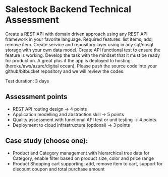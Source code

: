 # Salestock Backend Technical Assessment

Create a REST API with domain driven approach using any REST API framework in your favorite language. Required features: list items, add, remove item. Create service and repository layer using in any sql/nosql storage with your own data model. Create API functional test to ensure the feature is working. Develop the task with the mindset that it must be ready for production. A great plus if the app is deployed to hosting (heroku/aws/azure/digital ocean). Please push the source code into your github/bitbucket repository and we will review the codes.

Test duration: 3 days

## Assessment points

* REST API routing design → 4 points
* Application modelling and abstraction skill → 5 points
* Quality assessment with functional API test or unit testing → 4 points
* Deployment to cloud infrastructure (optional) → 3 points

## Case study (choose one):

* Product and Category management with hierarchical tree data for Category, enable filter based on product size, color and price range
* Product Shopping cart supporting: add, remove item to cart, support for discount coupon and total purchase amount